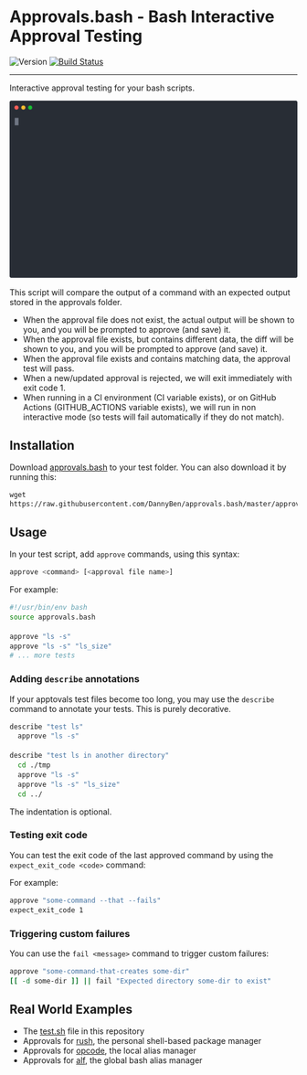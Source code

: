 Approvals.bash - Bash Interactive Approval Testing
==================================================

![Version](https://img.shields.io/badge/version-0.2.5-blue.svg)
[![Build Status](https://github.com/DannyBen/approvals.bash/workflows/Test/badge.svg)](https://github.com/DannyBen/approvals.bash/actions?query=workflow%3ATest)

---

Interactive approval testing for your bash scripts.

![demo](demo/cast.svg)

This script will compare the output of a command with an expected output
stored in the approvals folder.
 
- When the approval file does not exist, the actual output will be shown to
  you, and you will be prompted to approve (and save) it.
- When the approval file exists, but contains different data, the diff will
  be shown to you, and you will be prompted to approve (and save) it.
- When the approval file exists and contains matching data, the approval
  test will pass.
- When a new/updated approval is rejected, we will exit immediately with
  exit code 1.
- When running in a CI environment (CI variable exists), or on GitHub
  Actions (GITHUB_ACTIONS variable exists), we will run in non interactive
  mode (so tests will fail automatically if they do not match).


Installation
--------------------------------------------------

Download [approvals.bash](approvals.bash) to your test folder. You can also
download it by running this:

```shell
wget https://raw.githubusercontent.com/DannyBen/approvals.bash/master/approvals.bash
```

Usage
--------------------------------------------------

In your test script, add `approve` commands, using this syntax:

```bash
approve <command> [<approval file name>]
```

For example:

```bash
#!/usr/bin/env bash
source approvals.bash

approve "ls -s"
approve "ls -s" "ls_size"
# ... more tests
```

### Adding `describe` annotations

If your apptovals test files become too long, you may use the `describe`
command to annotate your tests. This is purely decorative.

```bash
describe "test ls"
  approve "ls -s"

describe "test ls in another directory"
  cd ./tmp
  approve "ls -s"
  approve "ls -s" "ls_size"
  cd ../
```

The indentation is optional.


### Testing exit code

You can test the exit code of the last approved command by using the
`expect_exit_code <code>` command:

For example:

```bash
approve "some-command --that --fails"
expect_exit_code 1
```

### Triggering custom failures

You can use the `fail <message>` command to trigger custom failures:

```bash
approve "some-command-that-creates some-dir"
[[ -d some-dir ]] || fail "Expected directory some-dir to exist"
```


Real World Examples
--------------------------------------------------

- The [test.sh](test/test.sh) file in this repository
- Approvals for [rush][rush-example], the personal shell-based package manager
- Approvals for [opcode][opcode-example], the local alias manager
- Approvals for [alf][alf-example], the global bash alias manager


[rush-example]: https://github.com/DannyBen/rush-cli/blob/master/test/test.sh
[opcode-example]: https://github.com/DannyBen/opcode/tree/master/test
[alf-example]: https://github.com/DannyBen/alf/tree/master/test
